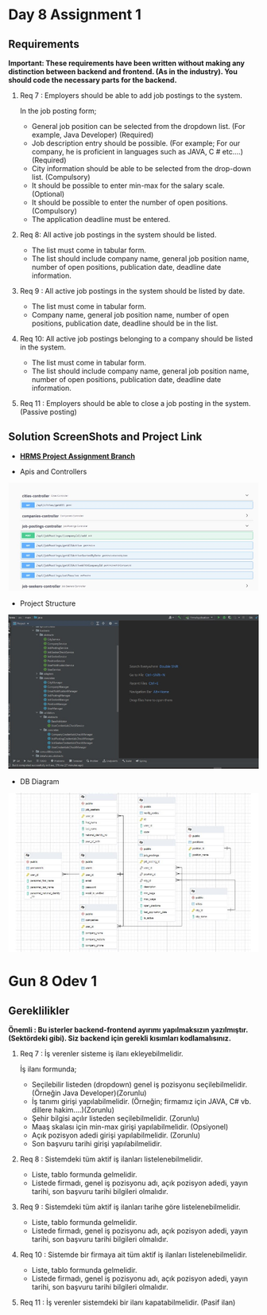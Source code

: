 # Day 8 Assignment 1

## Requirements

**Important: These requirements have been written without making any distinction between backend and frontend. (As in the industry). You should code the necessary parts for the backend.**

1. Req 7 : Employers should be able to add job postings to the system.

   In the job posting form;

   - General job position can be selected from the dropdown list. (For example, Java Developer) (Required)
   - Job description entry should be possible. (For example; For our company, he is proficient in languages ​​such as JAVA, C # etc....)(Required)
   - City information should be able to be selected from the drop-down list. (Compulsory)
   - It should be possible to enter min-max for the salary scale. (Optional)
   - It should be possible to enter the number of open positions. (Compulsory)
   - The application deadline must be entered.

2. Req 8: All active job postings in the system should be listed.

   - The list must come in tabular form.
   - The list should include company name, general job position name, number of open positions, publication date, deadline date information.

3. Req 9 : All active job postings in the system should be listed by date.

   - The list must come in tabular form.
   - Company name, general job position name, number of open positions, publication date, deadline should be in the list.

4. Req 10: All active job postings belonging to a company should be listed in the system.

   - The list must come in tabular form.
   - The list should include company name, general job position name, number of open positions, publication date, deadline date information.

5. Req 11 : Employers should be able to close a job posting in the system. (Passive posting)

## Solution ScreenShots and Project Link

- **[HRMS Project Assignment Branch](https://github.com/jokerinya2013/javaReact/tree/day8assignment1/hrms)**

- Apis and Controllers

![SS of SwaggerUI-1](controllers.jpg)

- Project Structure

![SS of Structure](structure.jpg)

- DB Diagram

![SS of Database](database.jpg)

# Gun 8 Odev 1

## Gereklilikler

**Önemli : Bu isterler backend-frontend ayırımı yapılmaksızın yazılmıştır. (Sektördeki gibi). Siz backend için gerekli kısımları kodlamalısınız.**

1. Req 7 : İş verenler sisteme iş ilanı ekleyebilmelidir.

   İş ilanı formunda;

   - Seçilebilir listeden (dropdown) genel iş pozisyonu seçilebilmelidir.(Örneğin Java Developer)(Zorunlu)
   - İş tanımı girişi yapılabilmelidir. (Örneğin; firmamız için JAVA, C# vb. dillere hakim....)(Zorunlu)
   - Şehir bilgisi açılır listeden seçilebilmelidir. (Zorunlu)
   - Maaş skalası için min-max girişi yapılabilmelidir. (Opsiyonel)
   - Açık pozisyon adedi girişi yapılabilmelidir. (Zorunlu)
   - Son başvuru tarihi girişi yapılabilmelidir.

2. Req 8 : Sistemdeki tüm aktif iş ilanları listelenebilmelidir.

   - Liste, tablo formunda gelmelidir.
   - Listede firmadı, genel iş pozisyonu adı, açık pozisyon adedi, yayın tarihi, son başvuru tarihi bilgileri olmalıdır.

3. Req 9 : Sistemdeki tüm aktif iş ilanları tarihe göre listelenebilmelidir.

   - Liste, tablo formunda gelmelidir.
   - Listede firmadı, genel iş pozisyonu adı, açık pozisyon adedi, yayın tarihi, son başvuru tarihi bilgileri olmalıdır.

4. Req 10 : Sistemde bir firmaya ait tüm aktif iş ilanları listelenebilmelidir.

   - Liste, tablo formunda gelmelidir.
   - Listede firmadı, genel iş pozisyonu adı, açık pozisyon adedi, yayın tarihi, son başvuru tarihi bilgileri olmalıdır.

5. Req 11 : İş verenler sistemdeki bir ilanı kapatabilmelidir. (Pasif ilan)
